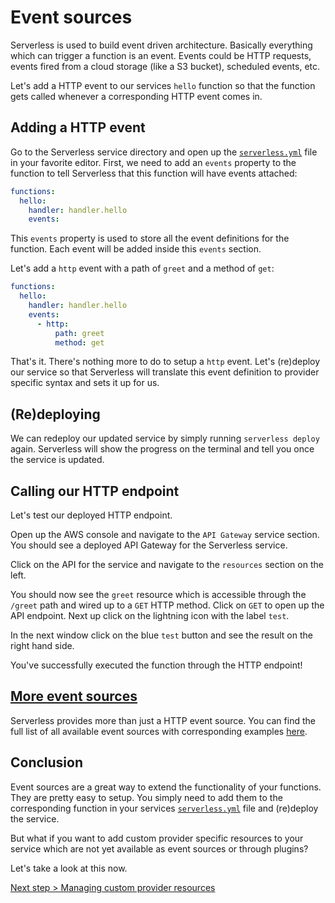 # Event sources

Serverless is used to build event driven architecture. Basically everything which can trigger a function is an event.
Events could be HTTP requests, events fired from a cloud storage (like a S3 bucket), scheduled events, etc.

Let's add a HTTP event to our services `hello` function so that the function gets called whenever a corresponding HTTP
event comes in.

## Adding a HTTP event

Go to the Serverless service directory and open up the [`serverless.yml`](../understanding-serverless/serverless-yml.md)
file in your favorite editor. First, we need to add an `events` property to the function to tell Serverless that this
function will have events attached:

```yml
functions:
  hello:
    handler: handler.hello
    events:
```

This `events` property is used to store all the event definitions for the function.
Each event will be added inside this `events` section.

Let's add a `http` event with a path of `greet` and a method of `get`:

```yml
functions:
  hello:
    handler: handler.hello
    events:
      - http:
          path: greet
          method: get
```

That's it. There's nothing more to do to setup a `http` event. Let's (re)deploy our service so that Serverless will
translate this event definition to provider specific syntax and sets it up for us.

## (Re)deploying

We can redeploy our updated service by simply running `serverless deploy` again.
Serverless will show the progress on the terminal and tell you once the service is updated.

## Calling our HTTP endpoint

Let's test our deployed HTTP endpoint.

Open up the AWS console and navigate to the `API Gateway` service section. You should see a deployed API Gateway for
the Serverless service.

Click on the API for the service and navigate to the `resources` section on the left.

You should now see the `greet` resource which is accessible through the `/greet` path and wired up to a `GET` HTTP method.
Click on `GET` to open up the API endpoint. Next up click on the lightning icon with the label `test`.

In the next window click on the blue `test` button and see the result on the right hand side.

You've successfully executed the function through the HTTP endpoint!

## [More event sources](overview-of-event-sources.md)

Serverless provides more than just a HTTP event source. You can find the full list of all available event sources with
corresponding examples [here](overview-of-event-sources.md).

## Conclusion

Event sources are a great way to extend the functionality of your functions.
They are pretty easy to setup. You simply need to add them to the corresponding function in your services
[`serverless.yml`](../understanding-serverless/serverless-yml.md) file and (re)deploy the service.

But what if you want to add custom provider specific resources to your service which are not yet available as event
sources or through plugins?

Let's take a look at this now.

[Next step > Managing custom provider resources](custom-provider-resources.md)
